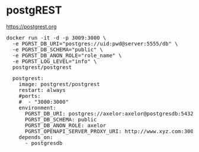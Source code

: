 # postgREST
https://postgrest.org


<pre>
docker run -it -d -p 3009:3000 \
  -e PGRST_DB_URI="postgres://uid:pwd@server:5555/db" \
  -e PGRST_DB_SCHEMA="public" \
  -e PGRST_DB_ANON_ROLE="role_name" \
  -e PGRST_LOG_LEVEL="info" \
  postgrest/postgrest
</pre>

<pre>
  postgrest:
    image: postgrest/postgrest
    restart: always
    #ports:
    #  - "3000:3000"
    environment:
      PGRST_DB_URI: postgres://axelor:axelor@postgresdb:5432/axelor
      PGRST_DB_SCHEMA: public
      PGRST_DB_ANON_ROLE: axelor
      PGRST_OPENAPI_SERVER_PROXY_URI: http://www.xyz.com:3000
    depends_on:
      - postgresdb
</pre>
